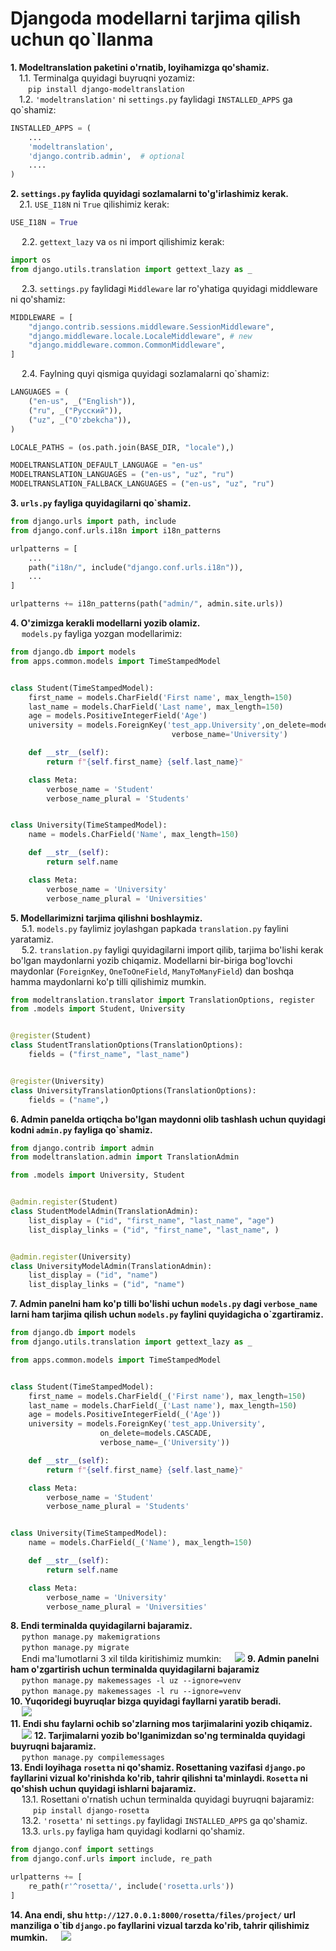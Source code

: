 # Djangoda modellarni tarjima qilish uchun qo`llanma

**1. Modeltranslation paketini o'rnatib, loyihamizga qo'shamiz.**  <br />
&emsp;1.1. Terminalga quyidagi buyruqni yozamiz: <br />
&emsp;&emsp;```pip install django-modeltranslation```  <br />
&emsp;1.2. ```'modeltranslation'``` ni ```settings.py``` faylidagi ```INSTALLED_APPS``` ga qo`shamiz: <br />

```python
INSTALLED_APPS = (
    ...
    'modeltranslation',
    'django.contrib.admin',  # optional
    ....
)
```
**2. ```settings.py``` faylida quyidagi sozlamalarni to'g'irlashimiz kerak.**<br />
&emsp;2.1. ```USE_I18N``` ni  ```True``` qilishimiz kerak:
```python
USE_I18N = True
```
&emsp; 2.2. ```gettext_lazy``` va ```os``` ni import qilishimiz kerak:
```python
import os
from django.utils.translation import gettext_lazy as _
```
&emsp; 2.3. ```settings.py``` faylidagi ```Middleware``` lar ro'yhatiga quyidagi middleware ni qo'shamiz:
```python
MIDDLEWARE = [
    "django.contrib.sessions.middleware.SessionMiddleware",
    "django.middleware.locale.LocaleMiddleware", # new
    "django.middleware.common.CommonMiddleware",
]
```
&emsp; 2.4. Faylning quyi qismiga quyidagi sozlamalarni qo`shamiz:
```python 
LANGUAGES = (
    ("en-us", _("English")),
    ("ru", _("Русский")),
    ("uz", _("O'zbekcha")),
)

LOCALE_PATHS = (os.path.join(BASE_DIR, "locale"),)

MODELTRANSLATION_DEFAULT_LANGUAGE = "en-us"
MODELTRANSLATION_LANGUAGES = ("en-us", "uz", "ru")
MODELTRANSLATION_FALLBACK_LANGUAGES = ("en-us", "uz", "ru")
```
**3. ```urls.py``` fayliga quyidagilarni qo`shamiz.**<br />
```python
from django.urls import path, include
from django.conf.urls.i18n import i18n_patterns

urlpatterns = [
    ...
    path("i18n/", include("django.conf.urls.i18n")),
    ...
]

urlpatterns += i18n_patterns(path("admin/", admin.site.urls))
```
**4. O'zimizga kerakli modellarni yozib olamiz.**<br/>
&emsp; ```models.py``` fayliga yozgan modellarimiz:
```python
from django.db import models
from apps.common.models import TimeStampedModel


class Student(TimeStampedModel):
    first_name = models.CharField('First name', max_length=150)
    last_name = models.CharField('Last name', max_length=150)
    age = models.PositiveIntegerField('Age')
    university = models.ForeignKey('test_app.University',on_delete=models.CASCADE,  
                                    verbose_name='University')

    def __str__(self):
        return f"{self.first_name} {self.last_name}"

    class Meta:
        verbose_name = 'Student'
        verbose_name_plural = 'Students'


class University(TimeStampedModel):
    name = models.CharField('Name', max_length=150)

    def __str__(self):
        return self.name

    class Meta:
        verbose_name = 'University'
        verbose_name_plural = 'Universities'
```
**5. Modellarimizni tarjima qilishni boshlaymiz.**<br/>
&emsp; 5.1. ```models.py``` faylimiz joylashgan papkada ```translation.py``` faylini yaratamiz.<br/>
&emsp; 5.2. ```translation.py``` fayligi quyidagilarni import qilib, tarjima bo'lishi kerak bo'lgan maydonlarni yozib chiqamiz. Modellarni bir-biriga bog'lovchi maydonlar (```ForeignKey```, ```OneToOneField```, ```ManyToManyField```) dan boshqa hamma maydonlarni ko'p tilli qilishimiz mumkin.
```python
from modeltranslation.translator import TranslationOptions, register
from .models import Student, University


@register(Student)
class StudentTranslationOptions(TranslationOptions):
    fields = ("first_name", "last_name")


@register(University)
class UniversityTranslationOptions(TranslationOptions):
    fields = ("name",)
```
**6. Admin panelda ortiqcha bo'lgan maydonni olib tashlash uchun quyidagi kodni ```admin.py``` fayliga qo`shamiz.**<br/>
```python
from django.contrib import admin
from modeltranslation.admin import TranslationAdmin

from .models import University, Student


@admin.register(Student)
class StudentModelAdmin(TranslationAdmin):
    list_display = ("id", "first_name", "last_name", "age")
    list_display_links = ("id", "first_name", "last_name", )


@admin.register(University)
class UniversityModelAdmin(TranslationAdmin):
    list_display = ("id", "name")
    list_display_links = ("id", "name")
```
**7. Admin panelni ham ko'p tilli bo'lishi uchun ```models.py``` dagi ```verbose_name``` larni ham tarjima qilish uchun ```models.py``` faylini quyidagicha o`zgartiramiz.**<br />
```python
from django.db import models
from django.utils.translation import gettext_lazy as _

from apps.common.models import TimeStampedModel


class Student(TimeStampedModel):
    first_name = models.CharField(_('First name'), max_length=150)
    last_name = models.CharField(_('Last name'), max_length=150)
    age = models.PositiveIntegerField(_('Age'))
    university = models.ForeignKey('test_app.University', 
					on_delete=models.CASCADE, 
					verbose_name=_('University'))

    def __str__(self):
        return f"{self.first_name} {self.last_name}"

    class Meta:
        verbose_name = 'Student'
        verbose_name_plural = 'Students'


class University(TimeStampedModel):
    name = models.CharField(_('Name'), max_length=150)

    def __str__(self):
        return self.name

    class Meta:
        verbose_name = 'University'
        verbose_name_plural = 'Universities'
```
**8. Endi terminalda quyidagilarni bajaramiz.**<br/>
&emsp; ```python manage.py makemigrations```<br/>
&emsp; ```python manage.py migrate```<br/>
&emsp; Endi ma'lumotlarni 3 xil tilda kiritishimiz mumkin:
&emsp; <img src="media/assests/img_3.png">
**9. Admin panelni ham o'zgartirish uchun terminalda quyidagilarni bajaramiz**<br/>
&emsp; ```python manage.py makemessages -l uz --ignore=venv```<br/>
&emsp; ```python manage.py makemessages -l ru --ignore=venv```<br/>
**10. Yuqoridegi buyruqlar bizga quyidagi fayllarni yaratib beradi.**<br/>
&emsp; <img src="media/assests/img.png">  
**11. Endi shu faylarni ochib so'zlarning mos tarjimalarini yozib chiqamiz.**<br/>
&emsp; <img src="media/assests/img_1.png">
**12. Tarjimalarni yozib bo'lganimizdan so'ng terminalda quyidagi buyruqni bajaramiz.**<br/>
&emsp; ```python manage.py compilemessages```<br/>
**13. Endi loyihaga ```rosetta``` ni qo'shamiz. Rosettaning vazifasi ```django.po``` fayllarini vizual ko'rinishda ko'rib, tahrir qilishni ta'minlaydi. ```Rosetta``` ni qo'shish uchun quyidagi ishlarni bajaramiz.**<br/>
&emsp; 13.1. Rosettani o'rnatish uchun terminalda quyidagi buyruqni bajaramiz: <br/>
&emsp; &emsp; ```pip install django-rosetta``` <br/>
&emsp; 13.2. ```'rosetta'``` ni ```settings.py``` faylidagi ```INSTALLED_APPS``` ga qo'shamiz. <br/>
&emsp; 13.3. ```urls.py``` fayliga ham quyidagi kodlarni qo'shamiz.
```python
from django.conf import settings
from django.conf.urls import include, re_path

urlpatterns += [
    re_path(r'^rosetta/', include('rosetta.urls'))
]
```
**14. Ana endi, shu ```http://127.0.0.1:8000/rosetta/files/project/```  url manziliga o`tib ```django.po``` fayllarini vizual tarzda ko'rib, tahrir qilishimiz mumkin.** 
&emsp; <img src="media/assests/img_2.png">